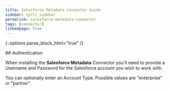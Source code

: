 ```yaml
---
title: Salesforce Metadata Connector Guide
sidebar: cyclr_sidebar
permalink: salesforce-metadata-connector
tags: [connector]
linkedpage: true
---
```

{::options parse_block_html="true" /}
<section class="card">
## Authentication

When installing the **Salesforce Metadata** Connector you'll need to provide a Username and Password for the Salesforce account you wish to work with.

You can optionally enter an Account Type.  Possible values are "enterprise" or "partner".


</section>
